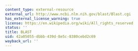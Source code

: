 ```yaml
---
content_type: external-resource
external_url: http://www.ncbi.nlm.nih.gov/blast/Blast.cgi
has_external_license_warning: true
license: https://en.wikipedia.org/wiki/All_rights_reserved
status: ''
title: BLAST
uid: 42a05055-dbbb-439d-8e5c-8380cebd2c69
wayback_url: ''
---
```

